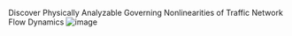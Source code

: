 Discover Physically Analyzable Governing Nonlinearities of Traffic Network Flow Dynamics ![image](https://github.com/wzh96/Traffic_Network_Flow_Dynamics/assets/69355875/a8356d0d-3d3b-412d-9032-7f847fec693d)
